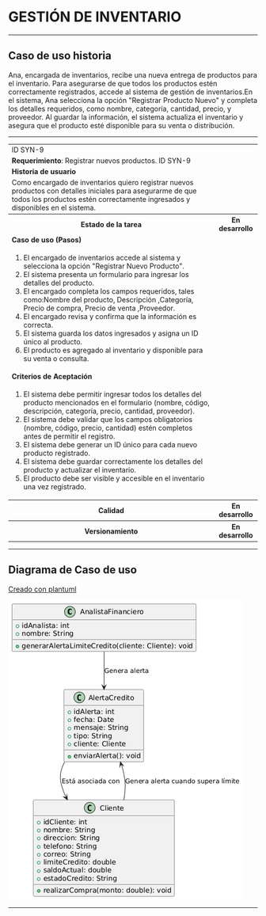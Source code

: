 # GESTIÓN DE INVENTARIO

------

## Caso de uso historia 
Ana, encargada de inventarios, recibe una nueva entrega de productos para el inventario. Para asegurarse de que todos los productos estén correctamente registrados, accede al sistema de gestión de inventarios.En el sistema, Ana selecciona la opción "Registrar Producto Nuevo" y completa los detalles requeridos, como nombre, categoría, cantidad, precio, y proveedor. Al guardar la información, el sistema actualiza el inventario y asegura que el producto esté disponible para su venta o distribución.

---

<table id="customers">
  <tr class="idtext principal">
    <td>ID SYN-9</td>
  </tr>
  <tr class="single text">
    <td><strong>Requerimiento</strong>: Registrar nuevos productos. ID SYN-9</td>
  </tr>
  <tr class="single gray">
    <td><strong>Historia de usuario</strong></td>
  </tr>
  <tr class="single text">
    <td>Como encargado de inventarios quiero registrar nuevos productos con detalles iniciales para asegurarme de que todos los productos estén correctamente ingresados y disponibles en el sistema.</td>
  </tr>
  <tr class="duo">
    <th class="gray"><strong>Estado de la tarea</strong></th>
    <th>En desarrollo</th>
  </tr>
  <tr class="single gray">
    <td><strong>Caso de uso (Pasos)</strong></td>
  </tr>
  <tr class="single text">
    <td>
        <ol>
            <li>El encargado de inventarios accede al sistema y selecciona la opción "Registrar Nuevo Producto".</li>
            <li>El sistema presenta un formulario para ingresar los detalles del producto.</li>
            <li>El encargado completa los campos requeridos, tales como:Nombre del producto, Descripción ,Categoría, Precio de compra, Precio de venta ,Proveedor.</li>
            <li>El encargado revisa y confirma que la información es correcta.</li>
            <li>El sistema guarda los datos ingresados y asigna un ID único al producto.</li>
            <li>El producto es agregado al inventario y disponible para su venta o consulta.</li>
    </td>
  </tr>
  <tr class="single gray">
    <td><strong>Criterios de Aceptación</strong></td>
  </tr>
  <tr class="single text">
    <td>
        <ol>
            <li>El sistema debe permitir ingresar todos los detalles del producto mencionados en el formulario (nombre, código, descripción, categoría, precio, cantidad, proveedor).</li>
            <li>El sistema debe validar que los campos obligatorios (nombre, código, precio, cantidad) estén completos antes de permitir el registro.</li>
            <li>El sistema debe generar un ID único para cada nuevo producto registrado.</li>
            <li>El sistema debe guardar correctamente los detalles del producto y actualizar el inventario.</li>
            <li>El producto debe ser visible y accesible en el inventario una vez registrado.</li>
        </ol>
    </td>
  </tr>
 <tr class="duo">
    <th class="gray"><strong>Calidad</strong></th>
    <th>En desarrollo</th>
  </tr>
  <tr class="duo">
    <th class="gray"><strong>Versionamiento</strong></th>
    <th>En desarrollo</th>
  </tr>
</table>

---
## Diagrama de Caso de uso
[Creado con plantuml](https://plantuml.com/es/)

![Image title](./assets/images/syn-10.png)

---
